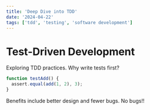 ```yaml
---
title: 'Deep Dive into TDD'
date: '2024-04-22'
tags: ['tdd', 'testing', 'software development']
---
```


# Test-Driven Development

Exploring TDD practices. Why write tests first?

```javascript
function testAdd() {
  assert.equal(add(1, 2), 3);
}
```

Benefits include better design and fewer bugs. No bugs!!
